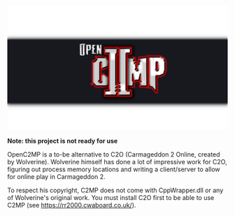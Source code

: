 ![OpenC2MP](Other/logo_banner.png)

**Note: this project is not ready for use**

OpenC2MP is a to-be alternative to C2O (Carmageddon 2 Online, created by Wolverine). Wolverine himself has done a lot of impressive work for C2O, figuring out process memory locations and writing a client/server to allow for online play in Carmageddon 2.

To respect his copyright, C2MP does not come with CppWrapper.dll or any of Wolverine's original work. You must install C2O first to be able to use C2MP (see https://rr2000.cwaboard.co.uk/).
